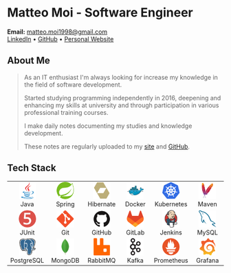 # Matteo Moi - Software Engineer
**Email:** [matteo.moi1998@gmail.com](mailto:matteo.moi1998@gmail.com)  
[LinkedIn](https://www.linkedin.com/in/matteo-moi/) • [GitHub](https://github.com/Jok98) • [Personal Website](https://jok98.github.io)

## About Me
> As an IT enthusiast I'm always looking for increase my knowledge in the field of software development.
>
> Started studying programming independently in 2016, deepening and enhancing my skills at university and through
> participation in various professional training courses.
>
> I make daily notes documenting my studies and knowledge development.<br>
> 
> These notes are regularly uploaded to my [site](https://jok98.github.io) and [GitHub](https://github.com/Jok98/Jok98.github.io).

## Tech Stack
<table>
  <tr>
    <td align="center" width="80">
      <img src="https://raw.githubusercontent.com/devicons/devicon/master/icons/java/java-original.svg" alt="Java" width="40" height="40" />
      <br>Java
    </td>
    <td align="center" width="80">
      <img src="https://raw.githubusercontent.com/devicons/devicon/master/icons/spring/spring-original.svg" alt="Spring" width="40" height="40" />
      <br>Spring
    </td>
    <td align="center" width="80">
      <img src="https://raw.githubusercontent.com/devicons/devicon/master/icons/hibernate/hibernate-plain.svg" alt="Hibernate" width="40" height="40" />
      <br>Hibernate
    </td>
    <td align="center" width="80">
      <img src="https://raw.githubusercontent.com/devicons/devicon/master/icons/docker/docker-original.svg" alt="Docker" width="40" height="40" />
      <br>Docker
    </td>
    <td align="center" width="80">
      <img src="https://raw.githubusercontent.com/devicons/devicon/master/icons/kubernetes/kubernetes-plain.svg" alt="Kubernetes" width="40" height="40" />
      <br>Kubernetes
    </td>
    <td align="center" width="80">
      <img src="https://raw.githubusercontent.com/devicons/devicon/master/icons/maven/maven-original.svg" alt="Maven" width="40" height="40" />
      <br>Maven
    </td>
  </tr>
  <tr>
    <td align="center" width="80">
      <img src="https://raw.githubusercontent.com/devicons/devicon/master/icons/junit/junit-plain.svg" alt="JUnit" width="40" height="40" />
      <br>JUnit
    </td>
    <td align="center" width="80">
      <img src="https://raw.githubusercontent.com/devicons/devicon/master/icons/git/git-original.svg" alt="Git" width="40" height="40" />
      <br>Git
    </td>
    <td align="center" width="80">
      <img src="https://raw.githubusercontent.com/devicons/devicon/master/icons/github/github-original.svg" alt="GitHub" width="40" height="40" />
      <br>GitHub
    </td>
    <td align="center" width="80">
      <img src="https://raw.githubusercontent.com/devicons/devicon/master/icons/gitlab/gitlab-original.svg" alt="GitLab" width="40" height="40" />
      <br>GitLab
    </td>
    <td align="center" width="80">
      <img src="https://raw.githubusercontent.com/devicons/devicon/master/icons/jenkins/jenkins-original.svg" alt="Jenkins" width="40" height="40" />
      <br>Jenkins
    </td>
    <td align="center" width="80">
      <img src="https://raw.githubusercontent.com/devicons/devicon/master/icons/mysql/mysql-original.svg" alt="MySQL" width="40" height="40" />
      <br>MySQL
    </td>
  </tr>
  <tr>
    <td align="center" width="80">
      <img src="https://raw.githubusercontent.com/devicons/devicon/master/icons/postgresql/postgresql-original.svg" alt="PostgreSQL" width="40" height="40" />
      <br>PostgreSQL
    </td>
    <td align="center" width="80">
      <img src="https://raw.githubusercontent.com/devicons/devicon/master/icons/mongodb/mongodb-original.svg" alt="MongoDB" width="40" height="40" />
      <br>MongoDB
    </td>
    <td align="center" width="80">
      <img src="https://raw.githubusercontent.com/devicons/devicon/master/icons/rabbitmq/rabbitmq-original.svg" alt="RabbitMQ" width="40" height="40" />
      <br>RabbitMQ
    </td>
    <td align="center" width="80">
      <img src="https://raw.githubusercontent.com/devicons/devicon/master/icons/apachekafka/apachekafka-original.svg" alt="Kafka" width="40" height="40" />
      <br>Kafka
    </td>
    <td align="center" width="80">
      <img src="https://raw.githubusercontent.com/devicons/devicon/master/icons/prometheus/prometheus-original.svg" alt="Prometheus" width="40" height="40" />
      <br>Prometheus
    </td>
    <td align="center" width="80">
      <img src="https://raw.githubusercontent.com/devicons/devicon/master/icons/grafana/grafana-original.svg" alt="Grafana" width="40" height="40" />
      <br>Grafana
    </td>
  </tr>
</table>


